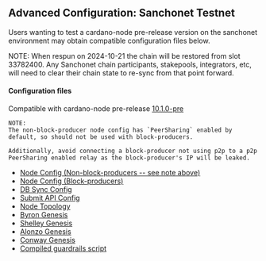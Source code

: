 ## Advanced Configuration: Sanchonet Testnet

Users wanting to test a cardano-node pre-release version on the sanchonet
environment may obtain compatible configuration files below.

NOTE: When respun on 2024-10-21 the chain will be restored from slot 33782400.
Any Sanchonet chain participants, stakepools, integrators, etc, will need to
clear their chain state to re-sync from that point forward.

#### Configuration files

Compatible with cardano-node pre-release [10.1.0-pre](https://github.com/IntersectMBO/cardano-node/releases/tag/10.1.0-pre)

```
NOTE:
The non-block-producer node config has `PeerSharing` enabled by
default, so should not be used with block-producers.

Additionally, avoid connecting a block-producer not using p2p to a p2p
PeerSharing enabled relay as the block-producer's IP will be leaked.
```

- [Node Config (Non-block-producers -- see note above)](environments-pre/sanchonet/config.json)
- [Node Config (Block-producers)](environments-pre/sanchonet/config-bp.json)
- [DB Sync Config](environments-pre/sanchonet/db-sync-config.json)
- [Submit API Config](environments-pre/sanchonet/submit-api-config.json)
- [Node Topology](environments-pre/sanchonet/topology.json)
- [Byron Genesis](environments-pre/sanchonet/byron-genesis.json)
- [Shelley Genesis](environments-pre/sanchonet/shelley-genesis.json)
- [Alonzo Genesis](environments-pre/sanchonet/alonzo-genesis.json)
- [Conway Genesis](environments-pre/sanchonet/conway-genesis.json)
- [Compiled guardrails script](environments-pre/sanchonet/guardrails-script.plutus)
